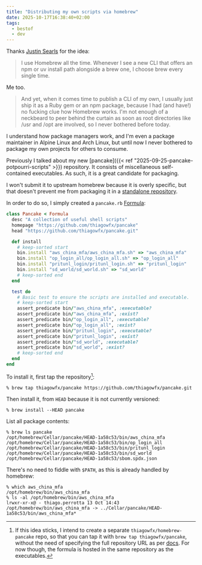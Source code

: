 ```yaml
---
title: "Distributing my own scripts via homebrew"
date: 2025-10-17T16:38:40+02:00
tags:
  - bestof
  - dev
---
```


Thanks [Justin
Searls](https://justin.searls.co/posts/how-to-distribute-your-own-scripts-via-homebrew/)
for the idea:

> I use Homebrew all the time. Whenever I see a new CLI that offers an npm or uv
> install path alongside a brew one, I choose brew every single time.

Me too.

> And yet, when it comes time to publish a CLI of my own, I usually just ship it
> as a Ruby gem or an npm package, because I had (and have!) no fucking clue how
> Homebrew works. I'm not enough of a neckbeard to peer behind the curtain as
> soon as root directories like /usr and /opt are involved, so I never bothered
> before today.

I understand how package managers work, and I'm even a package maintainer in
Alpine Linux and Arch Linux, but until now I never bothered to package my own
projects for others to consume.

Previously I talked about my new [pancake]({{< ref "2025-09-25-pancake-potpourri-scripts" >}}) repository. It consists of miscellaneous self-contained executables. As such, it is a great candidate for packaging.

I won't submit it to upstream homebrew because it is overly specific, but that
doesn't prevent me from packaging it in a [standalone
repository](https://docs.brew.sh/Taps).

In order to do so, I simply created a `pancake.rb` [Formula](https://github.com/thiagowfx/pancake/blob/1a58c53e3984b0a0b34b750a73dab793aff5ebe5/Formula/pancake.rb):

```ruby
class Pancake < Formula
  desc "A collection of useful shell scripts"
  homepage "https://github.com/thiagowfx/pancake"
  head "https://github.com/thiagowfx/pancake.git"

  def install
    # keep-sorted start
    bin.install "aws_china_mfa/aws_china_mfa.sh" => "aws_china_mfa"
    bin.install "op_login_all/op_login_all.sh" => "op_login_all"
    bin.install "pritunl_login/pritunl_login.sh" => "pritunl_login"
    bin.install "sd_world/sd_world.sh" => "sd_world"
    # keep-sorted end
  end

  test do
    # Basic test to ensure the scripts are installed and executable.
    # keep-sorted start
    assert_predicate bin/"aws_china_mfa", :executable?
    assert_predicate bin/"aws_china_mfa", :exist?
    assert_predicate bin/"op_login_all", :executable?
    assert_predicate bin/"op_login_all", :exist?
    assert_predicate bin/"pritunl_login", :executable?
    assert_predicate bin/"pritunl_login", :exist?
    assert_predicate bin/"sd_world", :executable?
    assert_predicate bin/"sd_world", :exist?
    # keep-sorted end
  end
end
```

To install it, first tap the repository[^1]:

```shell
% brew tap thiagowfx/pancake https://github.com/thiagowfx/pancake.git
```

Then install it, from `HEAD` because it is not currently versioned:

```shell
% brew install --HEAD pancake
```

List all package contents:

```shell
% brew ls pancake
/opt/homebrew/Cellar/pancake/HEAD-1a58c53/bin/aws_china_mfa
/opt/homebrew/Cellar/pancake/HEAD-1a58c53/bin/op_login_all
/opt/homebrew/Cellar/pancake/HEAD-1a58c53/bin/pritunl_login
/opt/homebrew/Cellar/pancake/HEAD-1a58c53/bin/sd_world
/opt/homebrew/Cellar/pancake/HEAD-1a58c53/sbom.spdx.json
```

There's no need to fiddle with `$PATH`, as this is already handled by homebrew:

```shell
% which aws_china_mfa
/opt/homebrew/bin/aws_china_mfa
% ls -al /opt/homebrew/bin/aws_china_mfa
lrwxr-xr-x@ - thiago.perrotta 13 Oct 14:43 /opt/homebrew/bin/aws_china_mfa -> ../Cellar/pancake/HEAD-1a58c53/bin/aws_china_mfa*
```

[^1]: If this idea sticks, I intend to create a separate
    `thiagowfx/homebrew-pancake` repo, so that you can tap it with `brew tap
    thiagowfx/pancake`, without the need of specifying the full repository URL
    as per
    [docs](https://docs.brew.sh/Taps#repository-naming-conventions-and-assumptions).
    For now though, the formula is hosted in the same repository as the
    executables.
